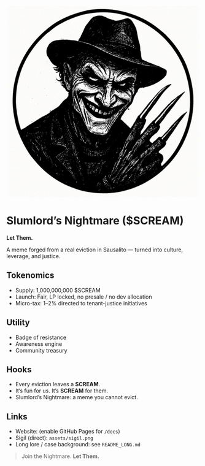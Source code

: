 ![Slumlord's Nightmare Sigil](docs/assets/sigil.png)

# Slumlord’s Nightmare ($SCREAM)
**Let Them.**

A meme forged from a real eviction in Sausalito — turned into culture, leverage, and justice.

## Tokenomics
- Supply: 1,000,000,000 $SCREAM
- Launch: Fair, LP locked, no presale / no dev allocation
- Micro-tax: 1–2% directed to tenant-justice initiatives

## Utility
- Badge of resistance  
- Awareness engine  
- Community treasury

## Hooks
- Every eviction leaves a **SCREAM**.  
- It’s fun for us. It’s **SCREAM** for them.  
- Slumlord’s Nightmare: a meme you cannot evict.  

## Links
- Website: (enable GitHub Pages for `/docs`)  
- Sigil (direct): `assets/sigil.png`  
- Long lore / case background: see `README_LONG.md`  

> Join the Nightmare. **Let Them.**
